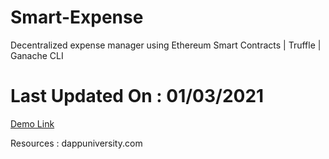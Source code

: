 # Smart-Expense
Decentralized expense manager using Ethereum Smart Contracts | Truffle | Ganache CLI

# Last Updated On : 01/03/2021


<a href = "https://drive.google.com/file/d/1IhyR2b2XDP_q0oo6OPnRlJcEZV_678yX/view">Demo Link</a>



Resources : dappuniversity.com
